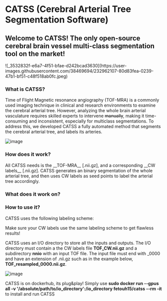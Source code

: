 # CATSS (Cerebral Arterial Tree Segmentation Software)

<h2> Welcome to CATSS! The only open-source cerebral brain vessel multi-class segmentation tool on the market!
 </h2> 
![_3532832f-e6a7-4f51-bfae-d242bcad3630](https://user-images.githubusercontent.com/38469694/232962107-80d83fea-0239-47b1-bf51-c48f518ab0fc.jpeg)




 <h3> What is CATSS?</h3>
 
 Time of Flight Magnetic resonance angiography (TOF-MRA) is a commonly used imaging technique in clinical and research environments to examine the cerebral arterial tree. However, analyzing the whole brain arterial vasculature requires skilled experts to intervene ~~manually~~, making it time-consuming and inconsistent, especially for multiclass segmentations. To address this, we developed CATSS a fully automated method that segments the cerebral arterial tree, and labels its arteries.
 
![image](https://user-images.githubusercontent.com/38469694/232742988-f021b39c-3867-4731-bdb4-65b63d1429b9.png)

 <h3> How does it work? </h3>
 All CATSS needs is the __TOF-MRA__ [.nii.gz], and a corresponding __CW labels__ [.nii.gz]. CATSS generates an binary segmentation of the whole arterial tree, and then uses CW labels as seed points to label the arterial tree accordingly.

 <h3> What does it work on? </h3>
 
 <h3> How to use it? </h3>
CATSS uses the following labeling scheme:
 
 Make sure your CW labels use the same labeling scheme to get flawless results!
 
 CATSS uses an I/O directory to store all the inputs and outputs. The I/O directory must contain a the CW labels file **TOF_CW.nii.gz** and a subdirectory **nnio** with an input TOF file. The input file must end with _0000 and have an extension of .nii.gz such as in the example below, **TOF_resampled_0000.nii.gz**.
 
 
 
 
![image](https://user-images.githubusercontent.com/38469694/232751654-642bc4f9-e8c7-45f0-befc-6217dc030daa.png)
 
 CATSS is on dockerhub, its plug&play!
 Simply use **sudo docker run --gpus all -v '/absolute/path/to/io_directory':/io_directory fetouh15/catss --rm -it**
to install and run CATSS
